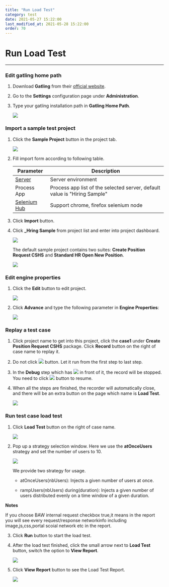 ```yaml
---
title: "Run Load Test"
category: test
date: 2021-05-27 15:22:00
last_modified_at: 2021-05-28 15:22:00
order: 70
---
```


# Run Load Test
***
###  Edit gatling home path

  1. Download **Gatling** from their [official website](https://gatling.io/open-source/start-testing/).

  2. Go to the **Settings** configuration page under **Administration**.

  3. Type your gatling installation path in **Gatling Home Path**.

     ![][gatling_home]

### Import a sample test project

  1. Click the **Sample Project** button in the project tab.

      ![][test_import_form]

  2. Fill import form according to following table.

       |   Parameter   | Description    |
       | ------------- |----------------|
       | [Server][1]   |Server environment|
       | Process App   |Process app list of the selected server, default value is "Hiring Sample"|
       | [Selenium Hub][2]  |Support chrome, firefox selenium node|

   3. Click **Import** button.

   4. Click **_Hring Sample** from project list and enter into project dashboard.

       ![][test_hiring_sample_project]

      The default sample project contains two suites: **Create Position Request CSHS** and **Standard HR Open New Position**.

       ![][test_import_left_side_bar]

###  Edit engine properties

  1. Click the **Edit** button to edit project.

     ![][edit_project]

  2. Click **Advance** and type the following parameter in **Engine Properties**:

     ![][enable_load_test]

### Replay a test case

  1. Click project name to get into this project, click the **case1** under **Create Position Request CSHS** package. Click **Record** button on the right of case name to replay it.

  2. Do not click ![][test_record_stop] button. Let it run from the first step to last step.

  3. In the **Debug** step which has ![][test_debug_point] in front of it, the record will be stopped. You need to click ![][test_case_record_resume] button to resume.

  4. When all the steps are finished, the recorder will automatically close, and there will be an extra button on the page which name is **Load Test**.

     ![][load_test_button]

### Run test case load test

  1. Click **Load Test** button on the right of case name.

     ![][load_test_button]

  2. Pop up a strategy selection window. Here we use the **atOnceUsers** strategy and set the number of users to 10.

     ![][select_strategy]
     
     
     We provide two strategy for usage. 

     - atOnceUsers(nbUsers): Injects a given number of users at once.  

     - rampUsers(nbUsers) during(duration): Injects a given number of users distributed evenly on a time window of a given duration.
  
**Notes**  
   
   If you choose BAW internal request checkbox true,it means in the report you will see every request/response networkinfo including image,js,css,portal scoial network etc in the report.

  3. Click **Run** button to start the load test.

  4. After the load test finished, click the small arrow next to **Load Test** button, switch the option to **View Report**.

     ![][switch_to_view_report]

  5. Click **View Report** button to see the Load Test Report.

     ![][view_load_test_report]


[test_import_form]: ../images/test/test_import_form.png
[edit_project]: ../images/test/edit_project.png
[enable_load_test]: ../images/test/enable_load_test.png
[test_import_left_side_bar]: ../images/test/test_import_left_side_bar.PNG
[test_hiring_sample_project]: ../images/test/test_hiring_sample_project.PNG
[1]: ../administration/administration-bpm-configuration.html
[2]: ../administration/administration-selenium-hub-configuration.html
[3]: test-case-report.html
[test_record_stop]: ../images/test/test_record_stop.PNG
[test_record_steps]: ../images/test/test_record_steps.PNG
[test_case_record_resume]: ../images/test/test_case_record_resume.PNG
[load_test_button]: ../images/test/load_test_button.png
[switch_to_view_report]: ../images/test/switch_to_view_report.png
[select_strategy]: ../images/test/select_strategy.png
[view_load_test_report]: ../images/test/view_load_test_report.png
[test_debug_point]: ../images/test/test_debug_point.png
[gatling_home]: ../images/test/gatling_home.png
